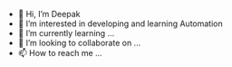 - 👋 Hi, I’m Deepak
- 👀 I’m interested in developing and learning Automation
- 🌱 I’m currently learning ...
- 💞️ I’m looking to collaborate on ...
- 📫 How to reach me ...

<!---
deepak10ab is a ✨ special ✨ repository because its `README.md` (this file) appears on your GitHub profile.
You can click the Preview link to take a look at your changes.
--->

